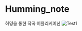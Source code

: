 # Humming_note
허밍을 통한 작곡 어플리케이션
![Test1](https://user-images.githubusercontent.com/37868661/61281898-5f58ec00-a7f5-11e9-95ae-21bb6c72238b.JPG)
